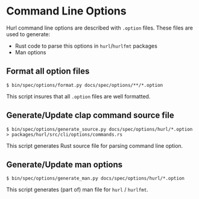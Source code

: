 # Command Line Options

Hurl command line options are described with `.option` files. These files are used to generate:

- Rust code to parse this options in `hurl`/`hurlfmt` packages
- Man options


## Format all option files

```shell
$ bin/spec/options/format.py docs/spec/options/**/*.option
```

This script insures that all `.option` files are well formatted.

## Generate/Update clap command source file

```shell
$ bin/spec/options/generate_source.py docs/spec/options/hurl/*.option > packages/hurl/src/cli/options/commands.rs
```

This script generates Rust source file for parsing command line option.

## Generate/Update man options

```shell
$ bin/spec/options/generate_man.py docs/spec/options/hurl/*.option
```

This script generates (part of) man file for `hurl` / `hurlfmt`.

